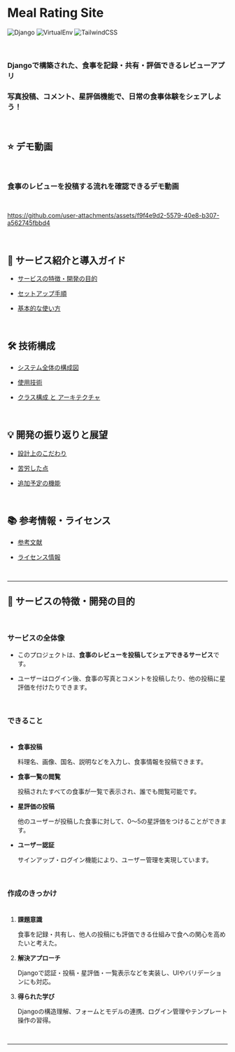 # Meal Rating Site 

![Django](https://img.shields.io/badge/Framework-Django-green)
![VirtualEnv](https://img.shields.io/badge/Environment-virtualenv-yellow?logo=python&logoColor=white)
![TailwindCSS](https://img.shields.io/badge/Style-Tailwind_CSS-38B2AC?logo=tailwindcss&logoColor=white)


<br>

### Djangoで構築された、食事を記録・共有・評価できるレビューアプリ
### 写真投稿、コメント、星評価機能で、日常の食事体験をシェアしよう！

<br>

## ⭐ デモ動画

<br>

### 食事のレビューを投稿する流れを確認できるデモ動画

<br>

https://github.com/user-attachments/assets/f9f4e9d2-5579-40e8-b307-a562745fbbd4

<br>

## **📝 サービス紹介と導入ガイド**

- [サービスの特徴・開発の目的](#サービスの特徴・開発の目的)

- [セットアップ手順](#セットアップ手順)

- [基本的な使い方](#基本的な使い方)

<br>

## **🛠️ 技術構成**

- [システム全体の構成図](#システム全体の構成図)

- [使用技術](#使用技術)

- [クラス構成 と アーキテクチャ](#クラス構成とアーキテクチャ)

<br>

## **💡 開発の振り返りと展望**

- [設計上のこだわり](#設計上のこだわり)

- [苦労した点](#苦労した点)

- [追加予定の機能](#追加予定の機能)

<br>

## **📚 参考情報・ライセンス**

- [参考文献](#参考文献)

- [ライセンス情報](#ライセンス情報)

<br>

---

## <a id="サービスの特徴・開発の目的"></a> 📝 サービスの特徴・開発の目的

<br>

###  サービスの全体像

- このプロジェクトは、**食事のレビューを投稿してシェアできるサービス**です。

- ユーザーはログイン後、食事の写真とコメントを投稿したり、他の投稿に星評価を付けたりできます。


<br>

###  できること

<div style="height:8px;"></div>

- **食事投稿**  

  料理名、画像、国名、説明などを入力し、食事情報を投稿できます。

- **食事一覧の閲覧**
  
  投稿されたすべての食事が一覧で表示され、誰でも閲覧可能です。

- **星評価の投稿**  

  他のユーザーが投稿した食事に対して、0〜5の星評価をつけることができます。

- **ユーザー認証**

  サインアップ・ログイン機能により、ユーザー管理を実現しています。


<br>


###  作成のきっかけ

<div style="height:8px;"></div>

1. **課題意識**

   食事を記録・共有し、他人の投稿にも評価できる仕組みで食への関心を高めたいと考えた。
   
3. **解決アプローチ**

   Djangoで認証・投稿・星評価・一覧表示などを実装し、UIやバリデーションにも対応。
  
3. **得られた学び**

   Djangoの構造理解、フォームとモデルの連携、ログイン管理やテンプレート操作の習得。

<br>

---
